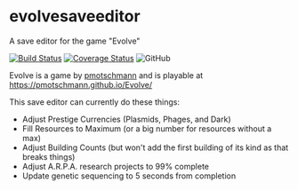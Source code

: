 # evolvesaveeditor
A save editor for the game "Evolve"

[![Build Status](https://travis-ci.org/mattgiltaji/evolvesaveeditor.svg?branch=master)](https://travis-ci.org/mattgiltaji/evolvesaveeditor)
[![Coverage Status](https://coveralls.io/repos/github/mattgiltaji/evolvesaveeditor/badge.svg?branch=master)](https://coveralls.io/github/mattgiltaji/evolvesaveeditor?branch=master)
![GitHub](https://img.shields.io/github/license/mattgiltaji/evolvesaveeditor)

Evolve is a game by [pmotschmann](https://github.com/pmotschmann/Evolve) and is playable at https://pmotschmann.github.io/Evolve/

This save editor can currently do these things:
   * Adjust Prestige Currencies (Plasmids, Phages, and Dark)
   * Fill Resources to Maximum (or a big number for resources without a max)
   * Adjust Building Counts (but won't add the first building of its kind as that breaks things)
   * Adjust A.R.P.A. research projects to 99% complete
   * Update genetic sequencing to 5 seconds from completion
